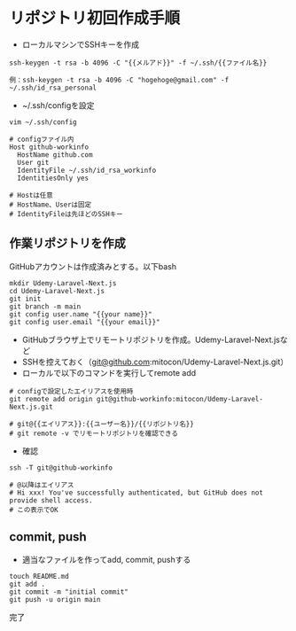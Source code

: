 # リポジトリ初回作成手順

- ローカルマシンでSSHキーを作成
```
ssh-keygen -t rsa -b 4096 -C "{{メルアド}}" -f ~/.ssh/{{ファイル名}}

例：ssh-keygen -t rsa -b 4096 -C "hogehoge@gmail.com" -f ~/.ssh/id_rsa_personal
```
- ~/.ssh/configを設定
```
vim ~/.ssh/config
```
```
# configファイル内
Host github-workinfo
  HostName github.com
  User git
  IdentityFile ~/.ssh/id_rsa_workinfo
  IdentitiesOnly yes

# Hostは任意
# HostName、Userは固定
# IdentityFileは先ほどのSSHキー
```

## 作業リポジトリを作成
GitHubアカウントは作成済みとする。以下bash
```
mkdir Udemy-Laravel-Next.js
cd Udemy-Laravel-Next.js
git init
git branch -m main
git config user.name "{{your name}}"
git config user.email "{{your email}}"
```

- GitHubブラウザ上でリモートリポジトリを作成。Udemy-Laravel-Next.jsなど
- SSHを控えておく（git@github.com:mitocon/Udemy-Laravel-Next.js.git）
- ローカルで以下のコマンドを実行してremote add
```
# configで設定したエイリアスを使用時
git remote add origin git@github-workinfo:mitocon/Udemy-Laravel-Next.js.git

# git@{{エイリアス}}:{{ユーザー名}}/{{リポジトリ名}}
# git remote -v でリモートリポジトリを確認できる
```

- 確認
```
ssh -T git@github-workinfo

# @以降はエイリアス
# Hi xxx! You've successfully authenticated, but GitHub does not provide shell access.
# この表示でOK
```

## commit, push
- 適当なファイルを作ってadd, commit, pushする
```
touch README.md
git add .
git commit -m "initial commit"
git push -u origin main
```

完了
